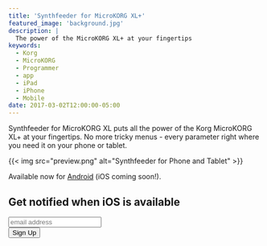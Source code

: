 ```yaml
---
title: 'Synthfeeder for MicroKORG XL+'
featured_image: 'background.jpg'
description: |
  The power of the MicroKORG XL+ at your fingertips
keywords:
  - Korg
  - MicroKORG
  - Programmer
  - app
  - iPad
  - iPhone
  - Mobile
date: 2017-03-02T12:00:00-05:00
---
```


Synthfeeder for MicroKORG XL puts all the power of the Korg MicroKORG XL+ at your fingertips. No more tricky menus - every parameter right where you need it on your phone or tablet.

{{< img src="preview.png" alt="Synthfeeder for Phone and Tablet" >}}

Available now for [Android](https://play.google.com/store/apps/details?id=com.synthfeeder.mkxl.pro) (iOS coming soon!).

## Get notified when iOS is available

<!-- Begin Mailchimp Signup Form -->
<link href="//cdn-images.mailchimp.com/embedcode/horizontal-slim-10_7.css" rel="stylesheet" type="text/css">
<style type="text/css">
	#mc_embed_signup{clear:left; font:14px;  width:100%;}
	/* Add your own Mailchimp form style overrides in your site stylesheet or in this style block.
	   We recommend moving this block and the preceding CSS link to the HEAD of your HTML file. */
</style>
<div id="mc_embed_signup">
<form action="https://synthfeeder.us20.list-manage.com/subscribe/post?u=b2bc06e2af222f791c773af73&amp;id=e90fd21c5c" method="post" id="mc-embedded-subscribe-form" name="mc-embedded-subscribe-form" class="validate" target="_blank" novalidate>
    <div id="mc_embed_signup_scroll">
	<input type="email" value="" name="EMAIL" class="email" id="mce-EMAIL" placeholder="email address" required>
    <!-- real people should not fill this in and expect good things - do not remove this or risk form bot signups-->
    <div style="position: absolute; left: -5000px;" aria-hidden="true"><input type="text" name="b_b2bc06e2af222f791c773af73_e90fd21c5c" tabindex="-1" value=""></div>
    <div class="clear"><input type="submit" value="Sign Up" name="subscribe" id="mc-embedded-subscribe" class="button"></div>
    </div>
</form>
</div>

<!--End mc_embed_signup-->
